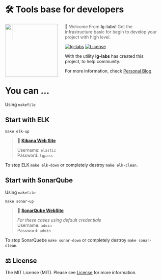# 🛠️ Tools base for developers

<img src="https://pbs.twimg.com/profile_images/1410772782238081029/VO3SPTNV_400x400.jpg" align="left" width="172px" height="172px"/>
<img align="left" width="0" height="172px" hspace="10"/>

> 👋  Welcome From **lg-labs**! Get the infrastructure basic for begin to develop your project with high level.

[![lg-labs][0]][1]
[![License][2]][3]

With the utility **lg-labs** has created this project, to help community.

For more information, check [Personal Blog][1].

# You can ...
Using `makefile`

## Start with ELK

```shell
make elk-up
```
> 👋  **[Kibana Web Site][4]**
> 
> Username: `elastic`  
> Password: `lgpass`

To stop ELK `make elk-down` or completely destroy `make elk-clean`.

## Start with SonarQube
Using `makefile`

```shell
make sonar-up
```

> 👋  **[SonarQube WebSite][5]** 
> 
> _For these cases using default credentials_  
> Username: `admin`  
> Password: `admin`

To stop SonarQuebe `make sonar-down` or completely destroy `make sonar-clean`.

## ⚖️ License

The MIT License (MIT). Please see [License][3] for more information.


[0]: https://img.shields.io/badge/LgLabs-community-blue?style=flat-square
[1]: https://lufgarciaqu.medium.com
[2]: https://img.shields.io/badge/license-MIT-green?style=flat-square
[3]: LICENSE
[4]: http://localhost:5601
[5]: http://localhost:9000

